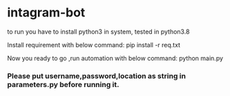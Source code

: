 # intagram-bot

to run you have to install python3 in system, tested in python3.8

Install requirement with below command:
pip install -r req.txt

Now you ready to go ,run automation with below command:
python main.py



### Please put username,password,location as string in parameters.py before running it.
